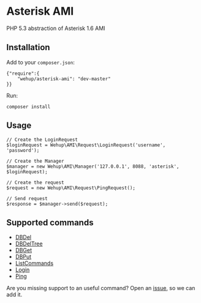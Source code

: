 Asterisk AMI
============

PHP 5.3 abstraction of Asterisk 1.6 AMI

Installation
------------

Add to your `composer.json`:

    {"require":{
        "wehup/asterisk-ami": "dev-master"
    }}

Run:

    composer install

Usage
-----

    // Create the LoginRequest
    $loginRequest = Wehup\AMI\Request\LoginRequest('username', 'password');
    
    // Create the Manager
    $manager = new Wehup\AMI\Manager('127.0.0.1', 8088, 'asterisk', $loginRequest);
    
    // Create the request
    $request = new Wehup\AMI\Request\PingRequest();
    
    // Send request
    $response = $manager->send($request);

Supported commands
------------------

* [DBDel](https://wiki.asterisk.org/wiki/display/AST/ManagerAction_DBDel)
* [DBDelTree](https://wiki.asterisk.org/wiki/display/AST/ManagerAction_DBDelTree)
* [DBGet](https://wiki.asterisk.org/wiki/display/AST/ManagerAction_DBGet)
* [DBPut](https://wiki.asterisk.org/wiki/display/AST/ManagerAction_DBPut)
* [ListCommands](https://wiki.asterisk.org/wiki/display/AST/ManagerAction_ListCommands)
* [Login](https://wiki.asterisk.org/wiki/display/AST/ManagerAction_Login)
* [Ping](https://wiki.asterisk.org/wiki/display/AST/ManagerAction_Ping)

Are you missing support to an useful command? Open an [issue](https://github.com/wehup/asterisk-ami/issues/new), so we can add it.
